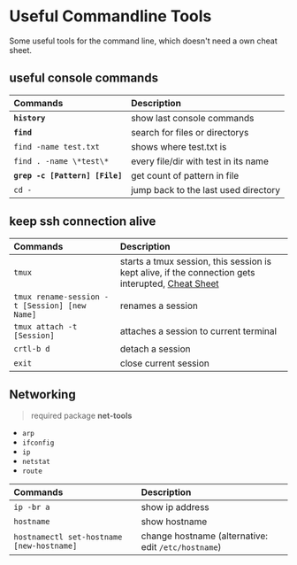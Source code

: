 # Useful Commandline Tools

Some useful tools for the command line, which doesn't need a own cheat sheet.

## useful console commands

| Commands                                  | Description
| :---                                      | :---
| **`history`**                             | show last console commands
| **`find`**                                | search for files or directorys
| `find -name test.txt`                     | shows where test.txt is
| `find . -name \*test\*`                   | every file/dir with test in its name
| **`grep -c [Pattern] [File]`**            | get count of pattern in file
| `cd -`                                    | jump back to the last used directory

## keep ssh connection alive

| Commands                                    | Description
| :---                                        | :---
| `tmux`                                      | starts a tmux session, this session is kept alive, if the connection gets interupted, [Cheat Sheet](https://tmuxcheatsheet.com)
| `tmux rename-session -t [Session] [new Name]` | renames a session
| `tmux attach -t [Session]`                  | attaches a session to current terminal
| `crtl-b d`                                  | detach a session
| `exit`                                      | close current session

## Networking

> required package **net-tools**

- `arp`
- `ifconfig`
- `ip`
- `netstat`
- `route`

| Commands                                    | Description
| :---                                        | :---
| `ip -br a`                                  | show ip address
| `hostname`                                  | show hostname
| `hostnamectl set-hostname [new-hostname]`   | change hostname (alternative: edit `/etc/hostname`)